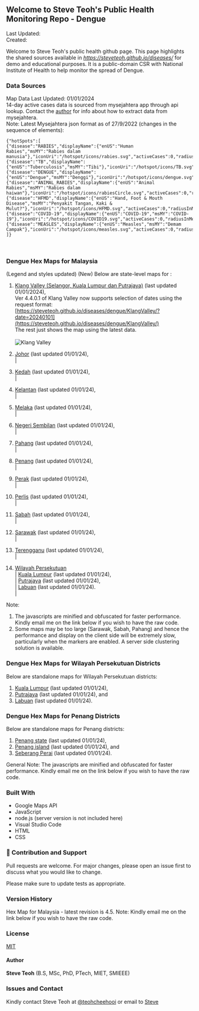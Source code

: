﻿## Welcome to Steve Teoh's Public Health Monitoring Repo - Dengue

Last Updated: 
<br/>Created:  

Welcome to Steve Teoh's public health github page. This page highlights the shared sources available in _https://steveteoh.github.io/diseases/_ for demo and educational purposes. It is a public-domain CSR with National Institute of Health to help monitor the spread of Dengue.

### Data Sources
Map Data Last Updated: 01/01/2024<br>
14-day active cases data is sourced from mysejahtera app through api lookup. Contact the [author](mailto:chteoh@ieee.org?subject=Mysejahtera "Mysejahtera") for info about how to extract data from mysejahtera.<br>
Note: 
Latest Mysejahtera json format as of 27/9/2022 (changes in the sequence of elements):
```
{"hotSpots":[
{"disease":"RABIES","displayName":{"enUS":"Human Rabies","msMY":"Rabies dalam manusia"},"iconUri":"/hotspot/icons/rabies.svg","activeCases":0,"radiusInMeters":1000.0,"durationInDays":90},
{"disease":"TB","displayName":{"enUS":"Tuberculosis","msMY":"Tibi"},"iconUri":"/hotspot/icons/TB.svg","activeCases":0,"radiusInMeters":1000.0,"durationInDays":60},
{"disease":"DENGUE","displayName":{"enUS":"Dengue","msMY":"Denggi"},"iconUri":"/hotspot/icons/dengue.svg","activeCases":0,"radiusInMeters":200.0,"durationInDays":14},
{"disease":"ANIMAL_RABIES","displayName":{"enUS":"Animal Rabies","msMY":"Rabies dalam haiwan"},"iconUri":"/hotspot/icons/rabiesCircle.svg","activeCases":0,"radiusInMeters":5000.0,"durationInDays":180},
{"disease":"HFMD","displayName":{"enUS":"Hand, Foot & Mouth Disease","msMY":"Penyakit Tangan, Kaki & Mulut?"},"iconUri":"/hotspot/icons/HFMD.svg","activeCases":0,"radiusInMeters":5000.0,"durationInDays":7},
{"disease":"COVID-19","displayName":{"enUS":"COVID-19","msMY":"COVID-19"},"iconUri":"/hotspot/icons/COVID19.svg","activeCases":0,"radiusInMeters":1000.0,"durationInDays":14},
{"disease":"MEASLES","displayName":{"enUS":"Measles","msMY":"Demam Campak"},"iconUri":"/hotspot/icons/measles.svg","activeCases":0,"radiusInMeters":1000.0,"durationInDays":25}
]}
```
<br>

### Dengue Hex Maps for Malaysia
(Legend and styles updated)  (New)
Below are state-level maps for : <br>
1. [Klang Valley (Selangor, Kuala Lumpur dan Putrajaya)](https://steveteoh.github.io/diseases/dengue/KlangValley/) (last updated 01/01/2024), <br>
   Ver 4.4.0.1 of Klang Valley now supports selection of dates using the request format: <br>
   [https://steveteoh.github.io/diseases/dengue/KlangValley/?date=20240101](https://steveteoh.github.io/diseases/dengue/KlangValley/) <br>
   The rest just shows the map using the latest data. <br><br>   ![Klang Valley](https://steveteoh.github.io/img/ms-klangvalley.jpg)

2. [Johor](http://steveteoh.github.io/diseases/dengue/Johor/?date=20230611) (last updated 01/01/24), <br>        |
3. [Kedah](https://steveteoh.github.io/diseases/dengue/Kedah/?date=20230611) (last updated 01/01/24), <br>  |
4. [Kelantan](https://steveteoh.github.io/diseases/dengue/Kelantan/?date=20230611) (last updated 01/01/24), <br>  |
5. [Melaka](http://steveteoh.github.io/diseases/dengue/Melaka/?date=20230611) (last updated 01/01/24), <br>  |
6. [Negeri Sembilan](http://steveteoh.github.io/diseases/dengue/NegeriSembilan/?date=20230611) (last updated 01/01/24), <br>  |
7. [Pahang](https://steveteoh.github.io/diseases/dengue/Pahang/?date=20230611) (last updated 01/01/24), <br>  |
8. [Penang](http://steveteoh.github.io/diseases/dengue/Penang/?date=20230611) (last updated 01/01/24), <br>  |
9. [Perak](https://steveteoh.github.io/diseases/dengue/Perak/?date=20230611) (last updated 01/01/24), <br>  |
10. [Perlis](https://steveteoh.github.io/diseases/dengue/Perlis/?date=20230611) (last updated 01/01/24), <br>  |
11. [Sabah](http://steveteoh.github.io/diseases/dengue/Sabah/?date=20230611) (last updated 01/01/24), <br>  |
12. [Sarawak](http://steveteoh.github.io/diseases/dengue/Sarawak/?date=20230611) (last updated 01/01/24), <br>  |
13. [Terengganu](https://steveteoh.github.io/diseases/dengue/Terengganu/?date=20230611) (last updated 01/01/24), <br>  |
14. [Wilayah Persekutuan](http://steveteoh.github.io/diseases/dengue/Wilayah/) <br>  |
    [Kuala Lumpur](http://steveteoh.github.io/diseases/dengue/KualaLumpur/) (last updated 01/01/24), <br>  |
    [Putrajaya](http://steveteoh.github.io/diseases/dengue/Putrajaya/) (last updated 01/01/24), <br>  |
    [Labuan](http://steveteoh.github.io/diseases/dengue/Labuan/) (last updated 01/01/24).<br>  | 
 
Note: 
1. The javascripts are minified and obfuscated for faster performance. Kindly email me on the link below if you wish to have the raw code. 
2. Some maps may be too large (Sarawak, Sabah, Pahang) and hence the performance and display on the client side will be extremely slow, particularly when the markers are enabled. 
   A server side clustering solution is available.


### Dengue Hex Maps for Wilayah Persekutuan Districts
Below are standalone maps for Wilayah Persekutuan districts: <br>
1. [Kuala Lumpur](http://steveteoh.github.io/diseases/dengue/KualaLumpur) (last updated 01/01/24),<br>
2. [Putrajaya](http://steveteoh.github.io/diseases/dengue/Putrajaya) (last updated 01/01/24), and<br>
3. [Labuan](http://steveteoh.github.io/diseases/dengue/Labuan) (last updated 01/01/24).<br>

### Dengue Hex Maps for Penang Districts
Below are standalone maps for Penang districts: <br>
1. [Penang state](http://steveteoh.github.io/diseases/dengue/Penang/index.html) (last updated 01/01/24),  <br>
2. [Penang island](http://steveteoh.github.io/diseases/dengue/Penang/island.html) (last updated 01/01/24), and  <br>
3. [Seberang Perai](http://steveteoh.github.io/diseases/dengue/Penang/perai.html) (last updated 01/01/24). <br>

General Note: The javascripts are minified and obfuscated for faster performance. Kindly email me on the link below if you wish to have the raw code. 


### Built With

- Google Maps API
- JavaScript
- node.js (server version is not included here)
- Visual Studio Code
- HTML
- CSS

### 🤝 Contribution and Support
Pull requests are welcome. For major changes, please open an issue first to discuss what you would like to change.

Please make sure to update tests as appropriate.

### Version History
Hex Map for Malaysia - latest revision is 4.5.
Note: Kindly email me on the link below if you wish to have the raw code. 

### License
[MIT](https://steveteoh.github.io/diseases/dengue/LICENSE)

#### Author
**Steve Teoh** (B.S, MSc, PhD, PTech, MIET, SMIEEE)

### Issues and Contact
Kindly contact Steve Teoh at [@teohcheehooi](https://twitter.com/teohcheehooi) or email to [Steve](mailto:chteoh@ieee.org?subject=Map "Map")
